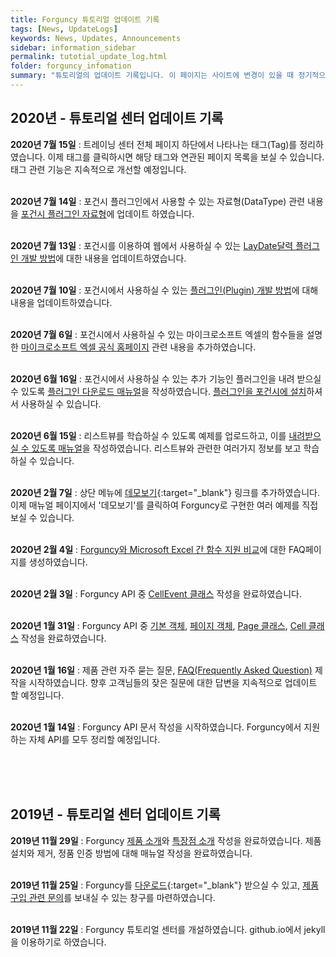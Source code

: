 ```yaml
---
title: Forguncy 튜토리얼 업데이트 기록
tags: [News, UpdateLogs]
keywords: News, Updates, Announcements
sidebar: information_sidebar
permalink: tutotial_update_log.html
folder: forguncy_infomation
summary: "튜토리얼의 업데이트 기록입니다. 이 페이지는 사이트에 변경이 있을 때 정기적으로 업데이트 됩니다. 튜토리얼의 어떤 부분이 바뀌었는지 확인하세요."
---
```


<h2>2020년 - 튜토리얼 센터 업데이트 기록</h2>

**2020년 7월 15일** : 트레이닝 센터 전체 페이지 하단에서 나타나는 태그(Tag)를 정리하였습니다. 이제 태그를 클릭하시면 해당 태그와 연관된 페이지 목록을 보실 수 있습니다. 태그 관련 기능은 지속적으로 개선할 예정입니다.<br /><br />

**2020년 7월 14일** : 포건시 플러그인에서 사용할 수 있는 자료형(DataType) 관련 내용을 [포건시 플러그인 자료형]({{site.url}}/forguncy5_plugins_dev_datatype.html)에 업데이트 하였습니다.<br /><br />

**2020년 7월 13일** : 포건시를 이용하여 웹에서 사용하실 수 있는 [LayDate달력 플러그인 개발 방법]({{site.url}}/forguncy5_plugins_dev_laydate.html)에 대한 내용을 업데이트하였습니다.<br /><br />

**2020년 7월 10일** : 포건시에서 사용하실 수 있는 [플러그인(Plugin) 개발 방법]({{site.url}}/forguncy5_plugins_development.html)에 대해 내용을 업데이트하였습니다.<br /><br />

**2020년 7월 6일** : 포건시에서 사용하실 수 있는 마이크로소프트 엑셀의 함수들을 설명한 [마이크로소프트 엑셀 공식 홈페이지]({{site.url}}/forguncy5_faq_excel_comparison.html) 관련 내용을 추가하였습니다.<br /><br />

**2020년 6월 16일** : 포건시에서 사용하실 수 있는 추가 기능인 플러그인을 내려 받으실 수 있도록 [플러그인 다운로드 매뉴얼]({{site.url}}/forguncy5_plugins_download.html)을 작성하였습니다. [플러그인을 포건시에 설치]({{site.url}}/forguncy5_plugins_installation.html)하셔서 사용하실 수 있습니다.<br /><br />

**2020년 6월 15일** : 리스트뷰를 학습하실 수 있도록 예제를 업로드하고, 이를 [내려받으실 수 있도록 매뉴얼]({{site.url}}/forguncy5_listview_download_trainingmaterial.html)을 작성하였습니다. 리스트뷰와 관련한 여러가지 정보를 보고 학습하실 수 있습니다.<br /><br />

**2020년 2월 7일** : 상단 메뉴에 [데모보기](https://forguncy.co.kr/demo/){:target="_blank"} 링크를 추가하였습니다. 이제 매뉴얼 페이지에서 '데모보기'를 클릭하여 Forguncy로 구현한 여러 예제를 직접 보실 수 있습니다.<br /><br />

**2020년 2월 4일** : [Forguncy와 Microsoft Excel 간 함수 지원 비교]({{site.url}}/forguncy5_faq_excel_comparison.html)에 대한 FAQ페이지를 생성하였습니다.<br /><br />

**2020년 2월 3일** : Forguncy API 중 [CellEvent 클래스]({{site.url}}/fgc5jsapi_cellevent-class-list.html) 작성을 완료하였습니다.<br /><br />

**2020년 1월 31일** : Forguncy API 중 [기본 객체]({{site.url}}/fgc5jsapi_namespace.html), [페이지 객체]({{site.url}}/fgc5jsapi_page-variable.html), [Page 클래스]({{site.url}}/fgc5jsapi_page-class-list.html), [Cell 클래스]({{site.url}}/fgc5jsapi_cell-class-list.html) 작성을 완료하였습니다.<br /><br />

**2020년 1월 16일** : 제품 관련 자주 묻는 질문, [FAQ(Frequently Asked Question)]({{site.url}}/forguncy5_faq_general.html) 제작을 시작하였습니다. 향후 고객님들의 잦은 질문에 대한 답변을 지속적으로 업데이트 할 예정입니다.<br /><br />

**2020년 1월 14일** : Forguncy API 문서 작성을 시작하였습니다. Forguncy에서 지원하는 자체 API를 모두 정리할 예정입니다.<br /><br />

<br /><br />

<h2>2019년 - 튜토리얼 센터 업데이트 기록</h2>

**2019년 11월 29일** : Forguncy [제품 소개]({{site.url}}/product_introduction.html)와 [특장점 소개]({{site.url}}/forguncy_characteristic.html) 작성을 완료하였습니다. 제품 설치와 제거, 정품 인증 방법에 대해 매뉴얼 작성을 완료하였습니다.<br /><br />

**2019년 11월 25일** : Forguncy를 [다운로드](https://www.grapecity.co.kr/download/forguncy){:target="_blank"} 받으실 수 있고, [제품 구입 관련 문의](mailto:sales-kor@grapecity.com)를 보내실 수 있는 창구를 마련하였습니다.<br /><br />

**2019년 11월 22일** : Forguncy 튜토리얼 센터를 개설하였습니다. github.io에서 jekyll을 이용하기로 하였습니다.<br /><br />